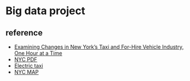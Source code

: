 # Big data project 
## reference

- [Examining Changes in New York’s Taxi and For-Hire Vehicle Industry, One Hour at a Time](https://medium.com/@NYCTLC/factbook-deep-dive-1-e4dd57075945)
- [NYC PDF](https://www.nyc.gov/assets/tlc/downloads/pdf/taxi_strategic_plan_2022.pdf)
- [Electric taxi](https://www.nyc.gov/assets/tlc/downloads/pdf/electric_taxi_task_force_report_20131231.pdf)
- [NYC MAP](https://www.nyc.gov/nyc-resources/nyc-maps.page)